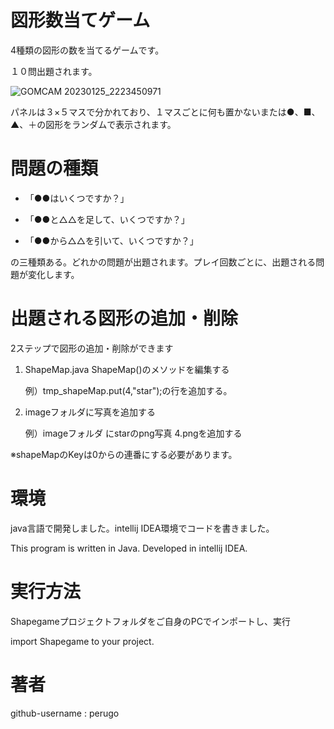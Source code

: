 # 図形数当てゲーム

4種類の図形の数を当てるゲームです。

１０問出題されます。

![GOMCAM 20230125_2223450971](https://user-images.githubusercontent.com/34999008/214575788-11b729b8-530d-4282-b96b-d57b21ec4ce5.gif)


パネルは３×５マスで分かれており、１マスごとに何も置かないまたは●、■、▲、＋の図形をランダムで表示されます。


# 問題の種類

- 「●●はいくつですか？」 

- 「●●と△△を足して、いくつですか？」 

- 「●●から△△を引いて、いくつですか？」 

の三種類ある。どれかの問題が出題されます。プレイ回数ごとに、出題される問題が変化します。

# 出題される図形の追加・削除

2ステップで図形の追加・削除ができます

1. ShapeMap.java  ShapeMap()のメソッドを編集する

   例）tmp_shapeMap.put(4,"star");の行を追加する。


2. imageフォルダに写真を追加する

   例）imageフォルダ にstarのpng写真 4.pngを追加する

※shapeMapのKeyは0からの連番にする必要があります。

# 環境

java言語で開発しました。intellij IDEA環境でコードを書きました。

This program is written in Java. Developed in intellij IDEA.

# 実行方法

Shapegameプロジェクトフォルダをご自身のPCでインポートし、実行

import Shapegame to your project.
 
# 著者

github-username : perugo

